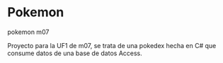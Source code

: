 # Pokemon
pokemon m07

Proyecto para la UF1 de m07, se trata de una pokedex hecha en C# que consume datos de una base de datos Access.
